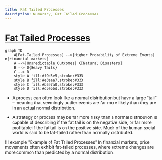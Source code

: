 ```yaml
---
title: Fat Tailed Processes
description: Numeracy, Fat Tailed Processes
---
```


# [Fat Tailed Processes](https://en.wikipedia.org/wiki/Fat-tailed_distribution#:~:text=The%20class%20of%20fat%2Dtailed,such%20as%20the%20log%2Dnormal.)

```mermaid
graph TD
    A[Fat-Tailed Processes] -->|Higher Probability of Extreme Events| B[Financial Markets]
    A -->|Unpredictable Outcomes| C[Natural Disasters]
    B --> D{Heavy Tails}
    C --> D
    style A fill:#f9d5e5,stroke:#333
    style B fill:#e3eaa7,stroke:#333
    style C fill:#b5e7a0,stroke:#333
    style D fill:#d5a6bd,stroke:#333
```

- A process can often look like a normal distribution but have a large “tail” – meaning that seemingly outlier events are far more likely than they are in an actual normal distribution. 

- A strategy or process may be far more risky than a normal distribution is capable of describing if the fat tail is on the negative side, or far more profitable if the fat tail is on the positive side. Much of the human social world is said to be fat-tailed rather than normally distributed.

!!! example "Example of Fat Tailed Processes"
    In financial markets, price movements often exhibit fat-tailed processes, where extreme changes are more common than predicted by a normal distribution.
